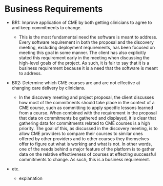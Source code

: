 # Business Requirements

- BR1: Improve application of CME by both getting clinicians to agree to and keep commitments to change.
  - This is the most fundamental need the software is meant to address. Every software requirement in both the proposal and the discovery meeting, excluding deployment requirements, has been focused on meeting this goal in some manner. The client has also explicitly stated this requirement early in the meeting when discussing the high-level goals of the project. As such, it is fair to say that it is a business requirement because it is a need that the software is meant to address.

- BR2: Determine which CME courses are and are not effective at changing care delivery by clinicians.
  - In the discovery meeting and project proposal, the client discusses how most of the commitments should take place in the context of a CME course, such as committing to apply specific lessons learned from a course. When combined with the requirement in the proposal that data on commitments be gathered and displayed, it is clear that gathering data for commitments related to CME courses is a high priority. The goal of this, as discussed in the discovery meeting, is to allow CME providers to compare their courses to similar ones offered by other providers and to other courses they themselves offer to figure out what is working and what is not. In other words, one of the needs behind a major feature of the platform is to gather data on the relative effectiveness of courses at effecting successful commitments to change. As such, this is a business requirement.

- etc.
  - explanation
